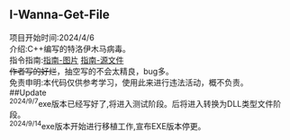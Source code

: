 ## I-Wanna-Get-File
项目开始时间:2024/4/6  
介绍:C++编写的特洛伊木马病毒。  
指令指南:[指南-图片](./使用指南.jpg) [指南-源文件](./使用指南.xmind)  
~~作者写的好烂~~，抽空写的不会太精良，bug多。  
免责申明:本代码仅供参考学习，使用此来进行违法活动，概不负责。  
##Update  
<sup>2024/9/7</sup>exe版本已经写好了,将进入测试阶段。后将进入转换为DLL类型文件阶段。  
<sup>2024/9/14</sup>exe版本开始进行移植工作,宣布EXE版本停更。  
